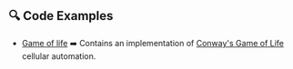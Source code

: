 ## 🔍 Code Examples
- [Game of life](game_of_life.md) :arrow_right:
 Contains an implementation of [Conway's Game of Life](https://en.wikipedia.org/wiki/Conway%27s_Game_of_Life) cellular automation.
